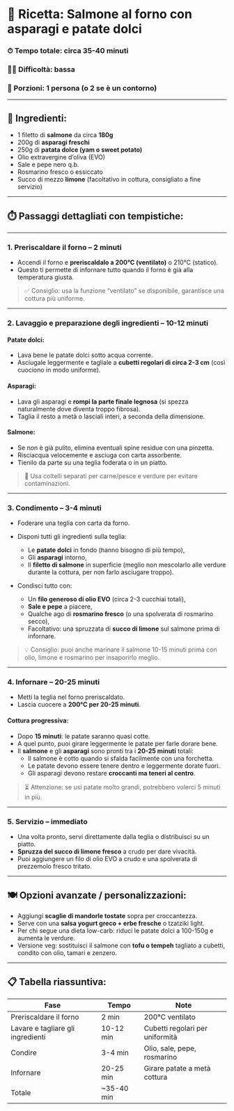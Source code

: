# 🥘 Ricetta: Salmone al forno con asparagi e patate dolci

### ⏱ Tempo totale: circa 35-40 minuti  
### 👨‍🍳 Difficoltà: bassa  
### 🥗 Porzioni: 1 persona (o 2 se è un contorno)

---

## 🧂 Ingredienti:

- 1 filetto di **salmone** da circa **180g**
- 200g di **asparagi freschi**
- 250g di **patata dolce (yam o sweet potato)**
- Olio extravergine d’oliva (EVO)
- Sale e pepe nero q.b.
- Rosmarino fresco o essiccato
- Succo di mezzo **limone** (facoltativo in cottura, consigliato a fine servizio)

---

## ⏱️ Passaggi dettagliati con tempistiche:

---

### **1. Preriscaldare il forno – 2 minuti**

- Accendi il forno e **preriscaldalo a 200°C (ventilato)** o 210°C (statico).
- Questo ti permette di infornare tutto quando il forno è già alla temperatura giusta.

> ✅ Consiglio: usa la funzione “ventilato” se disponibile, garantisce una cottura più uniforme.

---

### **2. Lavaggio e preparazione degli ingredienti – 10-12 minuti**

#### Patate dolci:
- Lava bene le patate dolci sotto acqua corrente.
- Asciugale leggermente e tagliale a **cubetti regolari di circa 2-3 cm** (così cuociono in modo uniforme).

#### Asparagi:
- Lava gli asparagi e **rompi la parte finale legnosa** (si spezza naturalmente dove diventa troppo fibrosa).
- Taglia il resto a metà o lasciali interi, a seconda della dimensione.

#### Salmone:
- Se non è già pulito, elimina eventuali spine residue con una pinzetta.
- Risciacqua velocemente e asciuga con carta assorbente.
- Tienilo da parte su una teglia foderata o in un piatto.

> 🔪 Usa coltelli separati per carne/pesce e verdure per evitare contaminazioni.

---

### **3. Condimento – 3-4 minuti**

- Foderare una teglia con carta da forno.
- Disponi tutti gli ingredienti sulla teglia:
  - Le **patate dolci** in fondo (hanno bisogno di più tempo),
  - Gli **asparagi** intorno,
  - Il **filetto di salmone** in superficie (meglio non mescolarlo alle verdure durante la cottura, per non farlo asciugare troppo).
  
- Condisci tutto con:
  - Un **filo generoso di olio EVO** (circa 2-3 cucchiai totali),
  - **Sale e pepe** a piacere,
  - Qualche ago di **rosmarino fresco** (o una spolverata di rosmarino secco),
  - Facoltativo: una spruzzata di **succo di limone** sul salmone prima di infornare.

> 💡 Consiglio: puoi anche marinare il salmone 10-15 minuti prima con olio, limone e rosmarino per insaporirlo meglio.

---

### **4. Infornare – 20-25 minuti**

- Metti la teglia nel forno preriscaldato.
- Lascia cuocere a **200°C per 20-25 minuti**.

#### Cottura progressiva:
- Dopo **15 minuti**: le patate saranno quasi cotte.
- A quel punto, puoi girare leggermente le patate per farle dorare bene.
- Il **salmone** e gli **asparagi** sono pronti tra i **20-25 minuti** totali:
  - Il salmone è cotto quando si sfalda facilmente con una forchetta.
  - Le patate devono essere tenere dentro e leggermente dorate fuori.
  - Gli asparagi devono restare **croccanti ma teneri al centro**.

> ⏳ Attenzione: se usi patate molto grandi, potrebbero volerci 5 minuti in più.

---

### **5. Servizio – immediato**

- Una volta pronto, servi direttamente dalla teglia o distribuisci su un piatto.
- **Spruzza del succo di limone fresco** a crudo per dare vivacità.
- Puoi aggiungere un filo di olio EVO a crudo e una spolverata di prezzemolo fresco tritato.

---

## 🍽 Opzioni avanzate / personalizzazioni:

- Aggiungi **scaglie di mandorle tostate** sopra per croccantezza.
- Serve con una **salsa yogurt greco + erbe fresche** o tzatziki light.
- Per chi segue una dieta low-carb: riduci le patate dolci a 100-150g e aumenta le verdure.
- Versione veg: sostituisci il salmone con **tofu o tempeh** tagliato a cubetti, condito con olio, tamari e zenzero.

---

## 📋 Tabella riassuntiva:

| Fase | Tempo | Note |
|------|-------|------|
| Preriscaldare il forno | 2 min | 200°C ventilato |
| Lavare e tagliare gli ingredienti | 10-12 min | Cubetti regolari per uniformità |
| Condire | 3-4 min | Olio, sale, pepe, rosmarino |
| Infornare | 20-25 min | Girare patate a metà cottura |
| Totale | ~35-40 min | |
